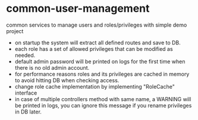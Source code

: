 # common-user-management
common services to manage users and roles/privileges with simple demo project

- on startup the system will extract all defined routes and save to DB.
- each role has a set of allowed privileges that can be modified as needed.
- default admin password will be printed on logs for the first time when there is no old admin account.
- for performance reasons roles and its privileges are cached in memory to avoid hitting DB when checking access.
- change role cache implementation by implementing "RoleCache" interface
- in case of multiple controllers method with same name, a WARNING will be printed in logs, you can ignore this message if you rename privileges in DB later.